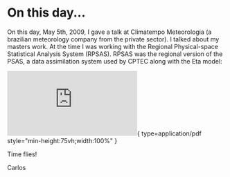 # On this day...

On this day, May 5th, 2009, I gave a talk at Climatempo Meteorologia (a brazilian meteorology company from the private sector). I talked about my masters work. At the time I was working with the Regional Physical-space Statistical Analysis System (RPSAS). RPSAS was the regional version of the PSAS, a data assimilation system used by CPTEC along with the Eta model:

![pdf](https://dataserver.cptec.inpe.br/dataserver_dimnt/das/carlos.bastarz/docs/apres.pdf){ type=application/pdf style="min-height:75vh;width:100%" }

Time flies!

Carlos

